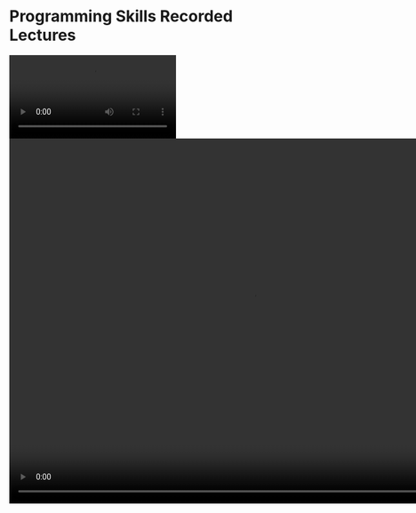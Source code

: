 # Programming Skills Recorded Lectures

<video src="prof-analy-perf.mp4" controls preload>Hi</video>
<video src="vis-perf-reporting.mp4" width="876" height="657" controls preload></video>

